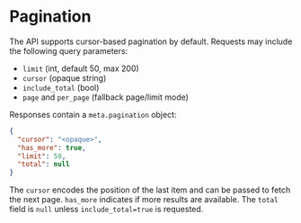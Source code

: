 # Pagination

The API supports cursor-based pagination by default. Requests may include the following query parameters:

- `limit` (int, default 50, max 200)
- `cursor` (opaque string)
- `include_total` (bool)
- `page` and `per_page` (fallback page/limit mode)

Responses contain a `meta.pagination` object:

```json
{
  "cursor": "<opaque>",
  "has_more": true,
  "limit": 50,
  "total": null
}
```

The `cursor` encodes the position of the last item and can be passed to fetch the next page. `has_more` indicates if more results are available. The `total` field is `null` unless `include_total=true` is requested.
